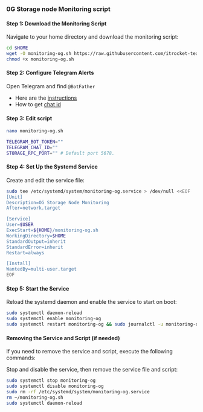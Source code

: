 ### 0G Storage node Monitoring script

#### Step 1: Download the Monitoring Script

Navigate to your home directory and download the monitoring script:
```bash
cd $HOME
wget -O monitoring-og.sh https://raw.githubusercontent.com/itrocket-team/testnet_guides/main/0g/monitoring-og.sh
chmod +x monitoring-og.sh
```
#### Step 2: Configure Telegram Alerts
Open Telegram and find `@BotFather`
- Here are the [instructions](https://sematext.com/docs/integration/alerts-telegram-integration/)
- How to get [chat id](https://stackoverflow.com/questions/32423837/telegram-bot-how-to-get-a-group-chat-id)

#### Step 3: Edit script
```bash
nano monitoring-og.sh
```
```bash
TELEGRAM_BOT_TOKEN=""
TELEGRAM_CHAT_ID=""
STORAGE_RPC_PORT="" # Default port 5678.
```

#### Step 4: Set Up the Systemd Service

Create and edit the service file:
```bash
sudo tee /etc/systemd/system/monitoring-og.service > /dev/null <<EOF
[Unit]
Description=OG Storage Node Monitoring
After=network.target

[Service]
User=$USER
ExecStart=${HOME}/monitoring-og.sh
WorkingDirectory=$HOME
StandardOutput=inherit
StandardError=inherit
Restart=always

[Install]
WantedBy=multi-user.target
EOF
```

#### Step 5: Start the Service

Reload the systemd daemon and enable the service to start on boot:
```bash
sudo systemctl daemon-reload
sudo systemctl enable monitoring-og
sudo systemctl restart monitoring-og && sudo journalctl -u monitoring-og -fo cat
```

#### Removing the Service and Script (if needed)

If you need to remove the service and script, execute the following commands:

Stop and disable the service, then remove the service file and script:
```bash
sudo systemctl stop monitoring-og
sudo systemctl disable monitoring-og
sudo rm -rf /etc/systemd/system/monitoring-og.service
rm ~/monitoring-og.sh
sudo systemctl daemon-reload
```
